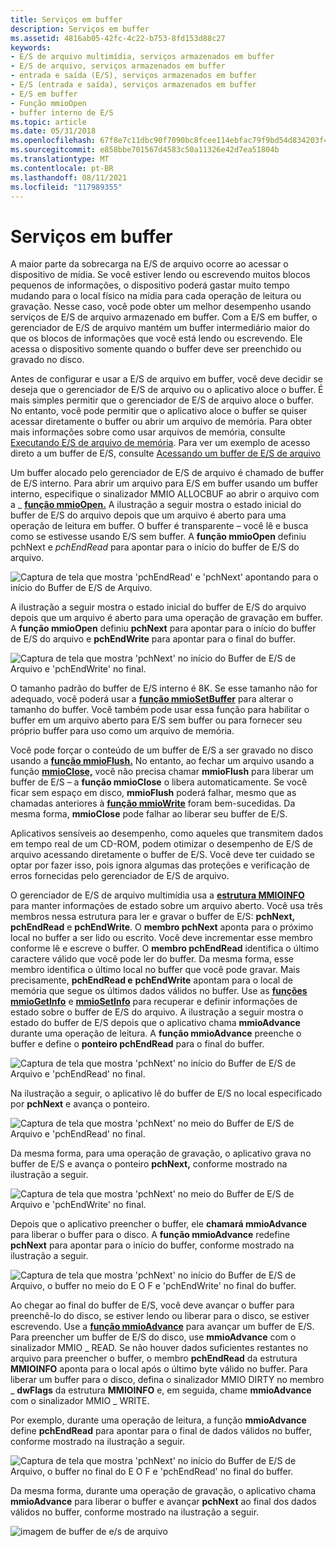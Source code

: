 ```yaml
---
title: Serviços em buffer
description: Serviços em buffer
ms.assetid: 4816ab05-42fc-4c22-b753-8fd153d88c27
keywords:
- E/S de arquivo multimídia, serviços armazenados em buffer
- E/S de arquivo, serviços armazenados em buffer
- entrada e saída (E/S), serviços armazenados em buffer
- E/S (entrada e saída), serviços armazenados em buffer
- E/S em buffer
- Função mmioOpen
- buffer interno de E/S
ms.topic: article
ms.date: 05/31/2018
ms.openlocfilehash: 67f8e7c11dbc90f7090bc8fcee114ebfac79f9bd54d834203f4b8e7bf893f591
ms.sourcegitcommit: e858bbe701567d4583c50a11326e42d7ea51804b
ms.translationtype: MT
ms.contentlocale: pt-BR
ms.lasthandoff: 08/11/2021
ms.locfileid: "117989355"
---
```

# <a name="buffered-services"></a>Serviços em buffer

A maior parte da sobrecarga na E/S de arquivo ocorre ao acessar o dispositivo de mídia. Se você estiver lendo ou escrevendo muitos blocos pequenos de informações, o dispositivo poderá gastar muito tempo mudando para o local físico na mídia para cada operação de leitura ou gravação. Nesse caso, você pode obter um melhor desempenho usando serviços de E/S de arquivo armazenado em buffer. Com a E/S em buffer, o gerenciador de E/S de arquivo mantém um buffer intermediário maior do que os blocos de informações que você está lendo ou escrevendo. Ele acessa o dispositivo somente quando o buffer deve ser preenchido ou gravado no disco.

Antes de configurar e usar a E/S de arquivo em buffer, você deve decidir se deseja que o gerenciador de E/S de arquivo ou o aplicativo aloce o buffer. É mais simples permitir que o gerenciador de E/S de arquivo aloce o buffer. No entanto, você pode permitir que o aplicativo aloce o buffer se quiser acessar diretamente o buffer ou abrir um arquivo de memória. Para obter mais informações sobre como usar arquivos de memória, consulte [Executando E/S de arquivo de memória](performing-memory-file-i-o.md). Para ver um exemplo de acesso direto a um buffer de E/S, consulte [Acessando um buffer de E/S de arquivo](accessing-a-file-i-o-buffer.md)

Um buffer alocado pelo gerenciador de E/S de arquivo é chamado de buffer de E/S interno. Para abrir um arquivo para E/S em buffer usando um buffer interno, especifique o sinalizador MMIO ALLOCBUF ao abrir o arquivo com a \_ [**função mmioOpen.**](/windows/win32/api/mmiscapi/nf-mmiscapi-mmioopen) A ilustração a seguir mostra o estado inicial do buffer de E/S do arquivo depois que um arquivo é aberto para uma operação de leitura em buffer. O buffer é transparente – você lê e busca como se estivesse usando E/S sem buffer. A **função mmioOpen** definiu pchNext e *pchEndRead* para apontar para o início do buffer de E/S do arquivo.

![Captura de tela que mostra 'pchEndRead' e 'pchNext' apontando para o início do Buffer de E/S de Arquivo.](images/mmio7.gif)

A ilustração a seguir mostra o estado inicial do buffer de E/S do arquivo depois que um arquivo é aberto para uma operação de gravação em buffer. A **função mmioOpen** definiu **pchNext** para apontar para o início do buffer de E/S do arquivo e **pchEndWrite** para apontar para o final do buffer.

![Captura de tela que mostra 'pchNext' no início do Buffer de E/S de Arquivo e 'pchEndWrite' no final.](images/mmio11.gif)

O tamanho padrão do buffer de E/S interno é 8K. Se esse tamanho não for adequado, você poderá usar a [**função mmioSetBuffer**](/windows/win32/api/mmiscapi/nf-mmiscapi-mmiosetbuffer) para alterar o tamanho do buffer. Você também pode usar essa função para habilitar o buffer em um arquivo aberto para E/S sem buffer ou para fornecer seu próprio buffer para uso como um arquivo de memória.

Você pode forçar o conteúdo de um buffer de E/S a ser gravado no disco usando a [**função mmioFlush.**](/windows/win32/api/mmiscapi/nf-mmiscapi-mmioflush) No entanto, ao fechar um arquivo usando a função [**mmioClose,**](/windows/win32/api/mmiscapi/nf-mmiscapi-mmioclose) você não precisa chamar **mmioFlush** para liberar um buffer de E/S – a **função mmioClose** o libera automaticamente. Se você ficar sem espaço em disco, **mmioFlush** poderá falhar, mesmo que as chamadas anteriores à [**função mmioWrite**](/windows/win32/api/mmiscapi/nf-mmiscapi-mmiowrite) foram bem-sucedidas. Da mesma forma, **mmioClose** pode falhar ao liberar seu buffer de E/S.

Aplicativos sensíveis ao desempenho, como aqueles que transmitem dados em tempo real de um CD-ROM, podem otimizar o desempenho de E/S de arquivo acessando diretamente o buffer de E/S. Você deve ter cuidado se optar por fazer isso, pois ignora algumas das proteções e verificação de erros fornecidas pelo gerenciador de E/S de arquivo.

O gerenciador de E/S de arquivo multimídia usa a [**estrutura MMIOINFO**](/previous-versions//dd757322(v=vs.85)) para manter informações de estado sobre um arquivo aberto. Você usa três membros nessa estrutura para ler e gravar o buffer de E/S: **pchNext,** **pchEndRead** e **pchEndWrite**. O **membro pchNext** aponta para o próximo local no buffer a ser lido ou escrito. Você deve incrementar esse membro conforme lê e escreve o buffer. O **membro pchEndRead** identifica o último caractere válido que você pode ler do buffer. Da mesma forma, esse membro identifica o último local no buffer que você pode gravar. Mais precisamente, **pchEndRead e** **pchEndWrite** apontam para o local de memória que segue os últimos dados válidos no buffer. Use as [**funções mmioGetInfo**](/windows/win32/api/mmiscapi/nf-mmiscapi-mmiogetinfo) e [**mmioSetInfo**](/windows/win32/api/mmiscapi/nf-mmiscapi-mmiosetinfo) para recuperar e definir informações de estado sobre o buffer de E/S do arquivo. A ilustração a seguir mostra o estado do buffer de E/S depois que o aplicativo chama **mmioAdvance** durante uma operação de leitura. A **função mmioAdvance** preenche o buffer e define o **ponteiro pchEndRead** para o final do buffer.

![Captura de tela que mostra 'pchNext' no início do Buffer de E/S de Arquivo e 'pchEndRead' no final.](images/mmio8.gif)

Na ilustração a seguir, o aplicativo lê do buffer de E/S no local especificado por **pchNext** e avança o ponteiro.

![Captura de tela que mostra 'pchNext' no meio do Buffer de E/S de Arquivo e 'pchEndRead' no final.](images/mmio9.gif)

Da mesma forma, para uma operação de gravação, o aplicativo grava no buffer de E/S e avança o ponteiro **pchNext,** conforme mostrado na ilustração a seguir.

![Captura de tela que mostra 'pchNext' no meio do Buffer de E/S de Arquivo e 'pchEndWrite' no final.](images/mmio12.gif)

Depois que o aplicativo preencher o buffer, ele **chamará mmioAdvance** para liberar o buffer para o disco. A **função mmioAdvance** redefine **pchNext** para apontar para o início do buffer, conforme mostrado na ilustração a seguir.

![Captura de tela que mostra 'pchNext' no início do Buffer de E/S de Arquivo, o buffer no meio do E O F e 'pchEndWrite' no final do buffer.](images/mmio13.gif)

Ao chegar ao final do buffer de E/S, você deve avançar o buffer para preenchê-lo do disco, se estiver lendo ou liberar para o disco, se estiver escrevendo. Use a [**função mmioAdvance**](/windows/win32/api/mmiscapi/nf-mmiscapi-mmioadvance) para avançar um buffer de E/S. Para preencher um buffer de E/S do disco, use **mmioAdvance** com o sinalizador MMIO \_ READ. Se não houver dados suficientes restantes no arquivo para preencher o buffer, o membro **pchEndRead** da estrutura **MMIOINFO** aponta para o local após o último byte válido no buffer. Para liberar um buffer para o disco, defina o sinalizador MMIO DIRTY no membro \_ **dwFlags** da estrutura **MMIOINFO** e, em seguida, chame **mmioAdvance** com o sinalizador MMIO \_ WRITE.

Por exemplo, durante uma operação de leitura, a função **mmioAdvance** define **pchEndRead** para apontar para o final de dados válidos no buffer, conforme mostrado na ilustração a seguir.

![Captura de tela que mostra 'pchNext' no início do Buffer de E/S de Arquivo, o buffer no final do E O F e 'pchEndRead' no final do buffer.](images/mmio10.gif)

Da mesma forma, durante uma operação de gravação, o aplicativo chama **mmioAdvance** para liberar o buffer e avançar **pchNext** ao final dos dados válidos no buffer, conforme mostrado na ilustração a seguir.

![imagem de buffer de e/s de arquivo](images/mmio14.gif)

 

 